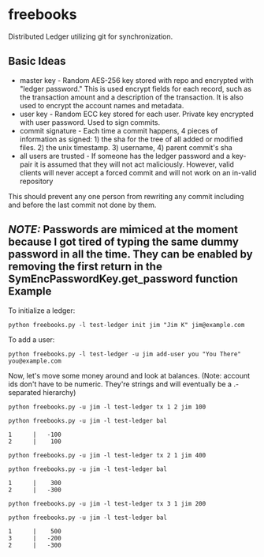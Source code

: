 freebooks
=========

Distributed Ledger utilizing git for synchronization.

Basic Ideas
-----------

* master key - Random AES-256 key stored with repo and encrypted with "ledger password." This is used encrypt fields for each record, such as the transaction amount and a description of the transaction.  It is also used to encrypt the account names and metadata.
* user key - Random ECC key stored for each user. Private key encrypted with user password. Used to sign commits.
* commit signature - Each time a commit happens, 4 pieces of information as signed: 1) the sha for the tree of all added or modified files. 2) the unix timestamp. 3) username, 4) parent commit's sha
* all users are trusted - If someone has the ledger password and a key-pair it is assumed that they will not act maliciously. However, valid clients will never accept a forced commit and will not work on an in-valid repository

This should prevent any one person from rewriting any commit including and before the last commit not done by them.

*NOTE:* Passwords are mimiced at the moment because I got tired of typing the same dummy password in all the time. They can be enabled by removing the first return in the SymEncPasswordKey.get_password function
Example
-------

To initialize a ledger:

    python freebooks.py -l test-ledger init jim "Jim K" jim@example.com

To add a user:

    python freebooks.py -l test-ledger -u jim add-user you "You There" you@example.com

Now, let's move some money around and look at balances. (Note: account ids don't have to be numeric.  They're strings and will eventually be a .-separated hierarchy)

    python freebooks.py -u jim -l test-ledger tx 1 2 jim 100

    python freebooks.py -u jim -l test-ledger bal

    1      |   -100
    2      |    100

    python freebooks.py -u jim -l test-ledger tx 2 1 jim 400

    python freebooks.py -u jim -l test-ledger bal

    1      |    300
    2      |   -300

    python freebooks.py -u jim -l test-ledger tx 3 1 jim 200

    python freebooks.py -u jim -l test-ledger bal

    1      |    500
    3      |   -200
    2      |   -300
